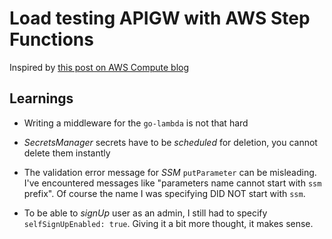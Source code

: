 # Load testing APIGW with AWS Step Functions

Inspired by [this post on AWS Compute blog](https://aws.amazon.com/blogs/compute/using-serverless-to-load-test-amazon-api-gateway-with-authorization/)

## Learnings

- Writing a middleware for the `go-lambda` is not that hard

- _SecretsManager_ secrets have to be _scheduled_ for deletion, you cannot delete them instantly

- The validation error message for _SSM_ `putParameter` can be misleading. I've encountered messages like "parameters name cannot start with `ssm` prefix". Of course the name I was specifying DID NOT start with `ssm`.

- To be able to _signUp_ user as an admin, I still had to specify `selfSignUpEnabled: true`. Giving it a bit more thought, it makes sense.
